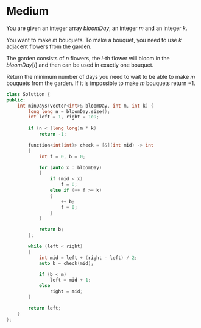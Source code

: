 # Medium

You are given an integer array $bloomDay$, an integer $m$ and an integer $k$.

You want to make $m$ bouquets. To make a bouquet, you need to use $k$ adjacent flowers from the garden.

The garden consists of $n$ flowers, the $i$-th flower will bloom in the $bloomDay[i]$ and then can be used in exactly one bouquet.

Return the minimum number of days you need to wait to be able to make $m$ bouquets from the garden. If it is impossible to make $m$ bouquets return $-1$.

```cpp
class Solution {
public:
    int minDays(vector<int>& bloomDay, int m, int k) {
        long long n = bloomDay.size();
        int left = 1, right = 1e9;
        
        if (n < (long long)m * k)
            return -1;

        function<int(int)> check = [&](int mid) -> int
        {
            int f = 0, b = 0;

            for (auto x : bloomDay)
            {
                if (mid < x)
                    f = 0;
                else if (++ f >= k)
                {
                    ++ b;
                    f = 0;
                }
            }

            return b;
        };

        while (left < right)
        {
            int mid = left + (right - left) / 2;
            auto b = check(mid);

            if (b < m)
                left = mid + 1;
            else
                right = mid;
        }

        return left;
    }
};
```
